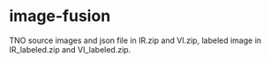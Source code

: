 # image-fusion

TNO source images and json file in IR.zip and VI.zip, labeled image in IR_labeled.zip and VI_labeled.zip.
